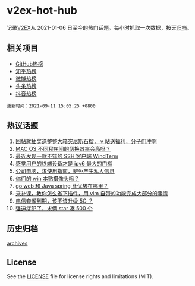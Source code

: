 # v2ex-hot-hub

 记录[V2EX](https://www.v2ex.com/)从 2021-01-06 日至今的热门话题。每小时抓取一次数据，按天[归档](archives)。
 
 ## 相关项目

- [GitHub热榜](https://github.com/lonnyzhang423/github-hot-hub)
- [知乎热榜](https://github.com/lonnyzhang423/zhihu-hot-hub)
- [微博热榜](https://github.com/lonnyzhang423/weibo-hot-hub)
- [头条热榜](https://github.com/lonnyzhang423/toutiao-hot-hub)
- [抖音热榜](https://github.com/lonnyzhang423/douyin-hot-hub)


 `更新时间：2021-09-11 15:05:25 +0800`

## 热议话题

1. [回帖就抽奖送整整大箱突尼斯石榴， v 站送福利，分子们冲啊](https://www.v2ex.com/t/801068)
1. [MAC OS 不同程序间的切换效率会高吗？](https://www.v2ex.com/t/801072)
1. [最近发现一款不错的 SSH 客户端 WindTerm](https://www.v2ex.com/t/801168)
1. [感觉用户的终端设备才是 ipv6 最大的门槛](https://www.v2ex.com/t/801104)
1. [公司电脑，求使用指南，避免产生私人信息](https://www.v2ex.com/t/801097)
1. [你们的 win 本贴摄像头吗？](https://www.v2ex.com/t/801152)
1. [go web 和 Java spring 比优势在哪里？](https://www.v2ex.com/t/801212)
1. [来补课，教你怎么省下插件，用 vim 自带的功能完成大部分的事情](https://www.v2ex.com/t/801131)
1. [电信套餐到期，该不该升级 5G ？](https://www.v2ex.com/t/801145)
1. [强迫症犯了，求俩 star 凑 500 个](https://www.v2ex.com/t/801074)

## 历史归档

[archives](archives)

## License

See the [LICENSE](LICENSE) file for license rights and limitations (MIT).
